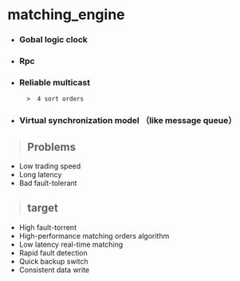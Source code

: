 # matching_engine

* ### Gobal logic clock

* ### Rpc

* ### Reliable multicast
        >  4 sort orders 

* ### Virtual synchronization model （like message queue）

> ## Problems
* Low trading speed
* Long latency 
* Bad fault-tolerant 
> ## target
* High fault-torrent
* High-performance matching orders algorithm
* Low latency real-time matching
* Rapid fault detection
* Quick backup switch
* Consistent data write